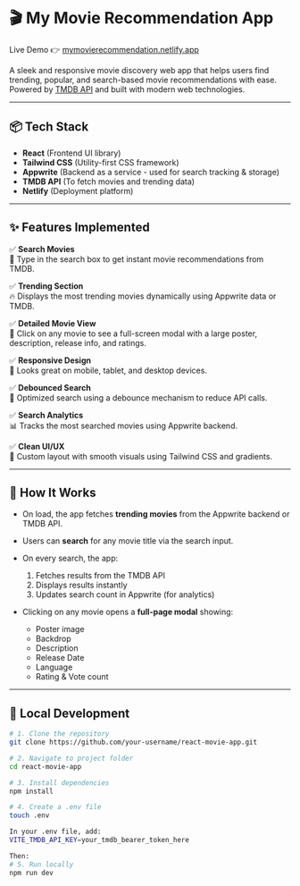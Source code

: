 # 🎬 My Movie Recommendation App

Live Demo 👉 [mymovierecommendation.netlify.app](https://mymovierecomendation.netlify.app/)

A sleek and responsive movie discovery web app that helps users find trending, popular, and search-based movie recommendations with ease. Powered by [TMDB API](https://developer.themoviedb.org/) and built with modern web technologies.

---

## 📦 Tech Stack

- **React** (Frontend UI library)
- **Tailwind CSS** (Utility-first CSS framework)
- **Appwrite** (Backend as a service - used for search tracking & storage)
- **TMDB API** (To fetch movies and trending data)
- **Netlify** (Deployment platform)

---

## ✨ Features Implemented

✅ **Search Movies**  
🔎 Type in the search box to get instant movie recommendations from TMDB.

✅ **Trending Section**  
🔥 Displays the most trending movies dynamically using Appwrite data or TMDB.

✅ **Detailed Movie View**  
🎥 Click on any movie to see a full-screen modal with a large poster, description, release info, and ratings.

✅ **Responsive Design**  
📱 Looks great on mobile, tablet, and desktop devices.

✅ **Debounced Search**  
🚀 Optimized search using a debounce mechanism to reduce API calls.

✅ **Search Analytics**  
📊 Tracks the most searched movies using Appwrite backend.

✅ **Clean UI/UX**  
🎨 Custom layout with smooth visuals using Tailwind CSS and gradients.

---

## 🧠 How It Works

- On load, the app fetches **trending movies** from the Appwrite backend or TMDB API.
- Users can **search** for any movie title via the search input.
- On every search, the app:
  1. Fetches results from the TMDB API
  2. Displays results instantly
  3. Updates search count in Appwrite (for analytics)

- Clicking on any movie opens a **full-page modal** showing:
  - Poster image
  - Backdrop
  - Description
  - Release Date
  - Language
  - Rating & Vote count

---

## 🧪 Local Development

```bash
# 1. Clone the repository
git clone https://github.com/your-username/react-movie-app.git

# 2. Navigate to project folder
cd react-movie-app

# 3. Install dependencies
npm install

# 4. Create a .env file
touch .env

In your .env file, add:
VITE_TMDB_API_KEY=your_tmdb_bearer_token_here

Then:
# 5. Run locally
npm run dev